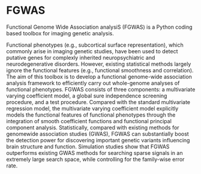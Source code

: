# FGWAS
Functional Genome Wide Association analysiS (FGWAS) is a Python coding based toolbox for imaging genetic analysis. 

Functional phenotypes (e.g., subcortical surface representation), which commonly arise in imaging genetic studies, have been used to detect putative genes for complexly inherited neuropsychiatric and neurodegenerative disorders. However, existing statistical methods largely ignore the functional features (e.g., functional smoothness and correlation). The aim of this toolbox is to develop a functional genome-wide association analysis framework to efficiently carry out whole-genome analyses of functional phenotypes. FGWAS consists of three components: a multivariate varying coefficient model, a global sure independence screening procedure, and a test procedure. Compared with the standard multivariate regression model, the multivariate varying coefficient model explicitly models the functional features of functional phenotypes through the integration of smooth coefficient functions and functional principal component analysis. Statistically, compared with existing methods for genomewide association studies (GWAS), FGWAS can substantially boost the detection power for discovering important genetic variants influencing brain structure and function. Simulation studies show that FGWAS outperforms existing GWAS methods for searching sparse signals in an extremely large search space, while controlling for the family-wise error rate.
